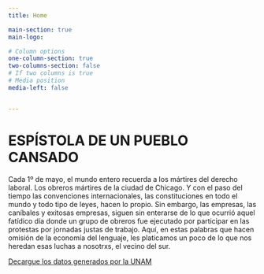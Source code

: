 ```yaml
---
title: Home

main-section: true
main-logo:

# Column options
one-column-section: true
two-columns-section: false
# If two columns is true
# Media position
media-left: false


---
```

# ESPÍSTOLA DE UN PUEBLO CANSADO

Cada 1º de mayo, el mundo entero recuerda a los mártires del derecho laboral. Los obreros mártires de la ciudad de Chicago. Y con el paso del tiempo las convenciones internacionales, las constituciones en todo el mundo y todo tipo de leyes, hacen lo propio. Sin embargo, las empresas, las caníbales y exitosas empresas, siguen sin enterarse de lo que ocurrió aquel fatídico día donde un grupo de obreros fue ejecutado por participar en las protestas por jornadas justas de trabajo. Aquí, en estas palabras que hacen omisión de la economía del lenguaje, les platicamos un poco de lo que nos heredan esas luchas a nosotrxs, el vecino del sur.

[Decargue los datos generados por la UNAM](https://codeberg.org/samsamros/explotacion-laboral-rs/src/branch/integracion)




